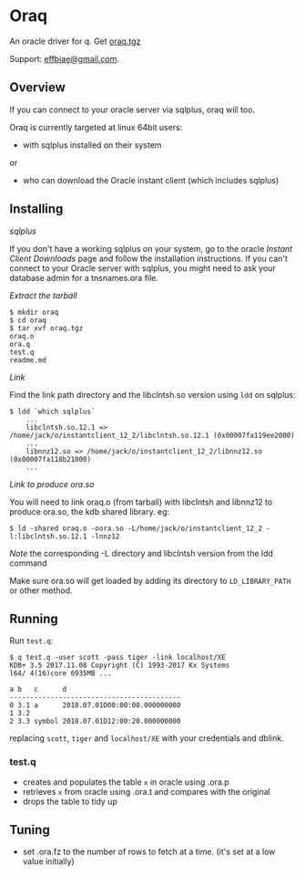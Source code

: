 # Oraq
An oracle driver for q.  Get [oraq.tgz](./oraq.tgz)

Support: effbiae@gmail.com.

## Overview

If you can connect to your oracle server via sqlplus, oraq will too.

Oraq is currently targeted at linux 64bit users:

 - with sqlplus installed on their system

or

 - who can download the Oracle instant client (which includes sqlplus)

## Installing

_sqlplus_

If you don't have a working sqlplus on your system, go to the oracle _Instant Client Downloads_ page and follow the installation instructions.  If you can't connect to your Oracle server with sqlplus, you might need to ask your database admin for a tnsnames.ora file.  

_Extract the tarball_

    $ mkdir oraq
    $ cd oraq
    $ tar xvf oraq.tgz 
    oraq.o
    ora.q
    test.q
    readme.md

_Link_

Find the link path directory and the libclntsh.so version using ```ldd``` on sqlplus: 

    $ ldd `which sqlplus`
        ...
        libclntsh.so.12.1 => /home/jack/o/instantclient_12_2/libclntsh.so.12.1 (0x00007fa119ee2000)
        ...
        libnnz12.so => /home/jack/o/instantclient_12_2/libnnz12.so (0x00007fa118b21000)
        ...

_Link to produce ora.so_

You will need to link oraq.o (from tarball) with libclntsh and libnnz12 to produce ora.so, the kdb shared library.  eg:

    $ ld -shared oraq.o -oora.so -L/home/jack/o/instantclient_12_2 -l:libclntsh.so.12.1 -lnnz12

_Note_ the corresponding -L directory and libclntsh version from the ldd command

Make sure ora.so will get loaded by adding its directory to ```LD_LIBRARY_PATH``` or other method.

## Running

Run ```test.q```:

    $ q test.q -user scott -pass tiger -link localhost/XE
    KDB+ 3.5 2017.11.08 Copyright (C) 1993-2017 Kx Systems
    l64/ 4(16)core 6935MB ...
    
    a b   c      d                            
    ------------------------------------------
    0 3.1 a      2018.07.01D00:00:00.000000000
    1 3.2                                     
    2 3.3 symbol 2018.07.01D12:00:20.000000000

replacing ```scott```, ```tiger``` and ```localhost/XE``` with your credentials and dblink.
### test.q
- creates and populates the table ```x``` in oracle using .ora.p
- retrieves ```x``` from oracle using .ora.t and compares with the original
- drops the table to tidy up

## Tuning

- set .ora.fz to the number of rows to fetch at a time.  (it's set at a low value initially)

